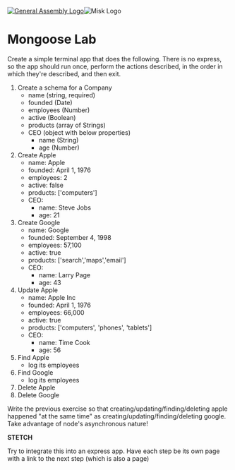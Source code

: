 [![General Assembly Logo](https://camo.githubusercontent.com/1a91b05b8f4d44b5bbfb83abac2b0996d8e26c92/687474703a2f2f692e696d6775722e636f6d2f6b6538555354712e706e67)](https://generalassemb.ly/education/web-development-immersive)![Misk Logo](https://i.ibb.co/KmXhJbm/Webp-net-resizeimage-1.png)

# Mongoose Lab

Create a simple terminal app that does the following.  There is no express, so the app should run once, perform the actions described, in the order in which they're described, and then exit.

1. Create a schema for a Company
    - name (string, required)
    - founded (Date)
    - employees (Number)
    - active (Boolean)
    - products (array of Strings)
    - CEO (object with below properties)
        - name (String)
        - age (Number)
1. Create Apple
    - name: Apple
    - founded: April 1, 1976
    - employees: 2
    - active: false
    - products: ['computers']
    - CEO:
        - name: Steve Jobs
        - age: 21
1. Create Google
    - name: Google
    - founded: September 4, 1998
    - employees: 57,100
    - active: true
    - products: ['search','maps','email']
    - CEO:
        - name: Larry Page
        - age: 43
1. Update Apple
    - name: Apple Inc
    - founded: April 1, 1976
    - employees: 66,000
    - active: true
    - products: ['computers', 'phones', 'tablets']
    - CEO:
        - name: Time Cook
        - age: 56
1. Find Apple
    - log its employees
1. Find Google
    - log its employees
1. Delete Apple
1. Delete Google

Write the previous exercise so that creating/updating/finding/deleting apple happened "at the same time" as creating/updating/finding/deleting google.  Take advantage of node's asynchronous nature!

**STETCH**

Try to integrate this into an express app.  Have each step be its own page with a link to the next step (which is also a page)
